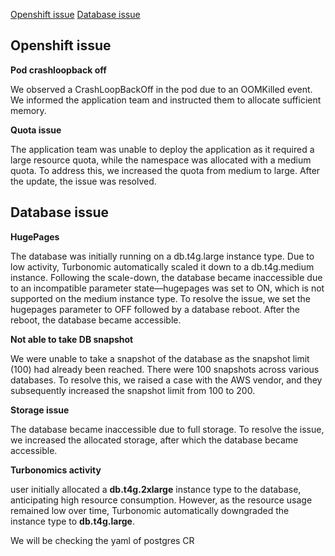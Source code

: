 

[Openshift issue](#Openshift-issue)
[Database issue](#Database-issue)

## Openshift issue

**Pod crashloopback off**

We observed a CrashLoopBackOff in the pod due to an OOMKilled event. We informed the application team and instructed them to allocate sufficient memory.

**Quota issue**

The application team was unable to deploy the application as it required a large resource quota, while the namespace was allocated with a medium quota. To address this, we increased the quota from medium to large. After the update, the issue was resolved.

## Database issue

**HugePages**

The database was initially running on a db.t4g.large instance type. Due to low activity, Turbonomic automatically scaled it down to a db.t4g.medium instance. Following the scale-down, the database became inaccessible due to an incompatible parameter state—hugepages was set to ON, which is not supported on the medium instance type. To resolve the issue, we set the hugepages parameter to OFF followed by a database reboot. After the reboot, the database became accessible.

**Not able to take DB snapshot**

We were unable to take a snapshot of the database as the snapshot limit (100) had already been reached. There were 100 snapshots across various databases. To resolve this, we raised a case with the AWS vendor, and they subsequently increased the snapshot limit from 100 to 200.

**Storage issue**

The database became inaccessible due to full storage. To resolve the issue, we increased the allocated storage, after which the database became accessible.

**Turbonomics activity**

user initially allocated a **db.t4g.2xlarge** instance type to the database, anticipating high resource consumption. However, as the resource usage remained low over time, Turbonomic automatically downgraded the instance type to **db.t4g.large**.

We will be checking the yaml of postgres CR
